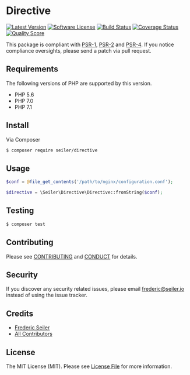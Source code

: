 # Directive

[![Latest Version][ico-version]][link-version]
[![Software License][ico-license]](LICENSE.md)
[![Build Status][ico-build]][link-build]
[![Coverage Status][ico-coverage]][link-coverage]
[![Quality Score][ico-code-quality]][link-code-quality]

This package is compliant with [PSR-1], [PSR-2] and [PSR-4].
If you notice compliance oversights, please send a patch via pull request.

[PSR-1]: https://github.com/php-fig/fig-standards/blob/master/accepted/PSR-1-basic-coding-standard.md
[PSR-2]: https://github.com/php-fig/fig-standards/blob/master/accepted/PSR-2-coding-style-guide.md
[PSR-4]: https://github.com/php-fig/fig-standards/blob/master/accepted/PSR-4-autoloader.md

## Requirements

The following versions of PHP are supported by this version.

* PHP 5.6
* PHP 7.0
* PHP 7.1

## Install

Via Composer

```bash
$ composer require seiler/directive
```

## Usage

```php
$conf = @file_get_contents('/path/to/nginx/configuration.conf');

$directive = \Seiler\Directive\Directive::fromString($conf);
```

## Testing

```bash
$ composer test
```

## Contributing

Please see [CONTRIBUTING](CONTRIBUTING.md) and [CONDUCT](CONDUCT.md) for details.

## Security

If you discover any security related issues, please email frederic@seiler.io instead of using the issue tracker.

## Credits

- [Frederic Seiler][link-author]
- [All Contributors][link-contributors]

## License

The MIT License (MIT). Please see [License File](LICENSE.md) for more information.

[ico-version]: https://img.shields.io/packagist/v/seiler/directive.svg?style=flat-square
[ico-license]: https://img.shields.io/badge/license-MIT-brightgreen.svg?style=flat-square
[ico-build]: https://img.shields.io/travis/fredericseiler/directive/master.svg?style=flat-square
[ico-coverage]: https://img.shields.io/scrutinizer/coverage/g/fredericseiler/directive.svg?style=flat-square
[ico-code-quality]: https://img.shields.io/scrutinizer/g/fredericseiler/directive.svg?style=flat-square

[link-version]: https://packagist.org/packages/seiler/directive
[link-build]: https://travis-ci.org/fredericseiler/directive
[link-coverage]: https://scrutinizer-ci.com/g/fredericseiler/directive/code-structure
[link-code-quality]: https://scrutinizer-ci.com/g/fredericseiler/directive
[link-downloads]: https://packagist.org/packages/seiler/directive
[link-author]: https://github.com/fredericseiler
[link-contributors]: ../../contributors
